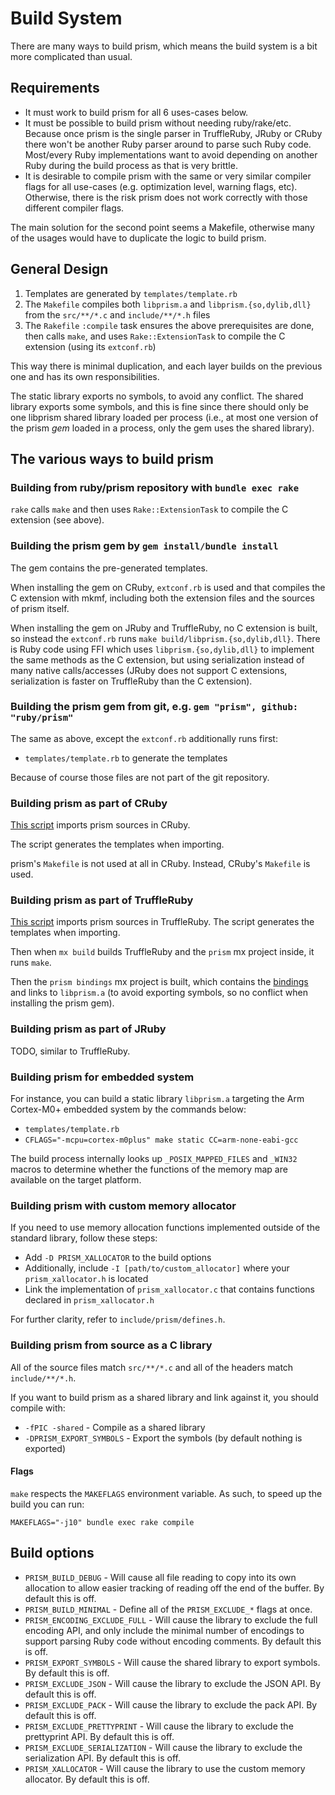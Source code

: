 # Build System

There are many ways to build prism, which means the build system is a bit more complicated than usual.

## Requirements

* It must work to build prism for all 6 uses-cases below.
* It must be possible to build prism without needing ruby/rake/etc.
  Because once prism is the single parser in TruffleRuby, JRuby or CRuby there won't be another Ruby parser around to parse such Ruby code.
  Most/every Ruby implementations want to avoid depending on another Ruby during the build process as that is very brittle.
* It is desirable to compile prism with the same or very similar compiler flags for all use-cases (e.g. optimization level, warning flags, etc).
  Otherwise, there is the risk prism does not work correctly with those different compiler flags.

The main solution for the second point seems a Makefile, otherwise many of the usages would have to duplicate the logic to build prism.

## General Design

1. Templates are generated by `templates/template.rb`
2. The `Makefile` compiles both `libprism.a` and `libprism.{so,dylib,dll}` from the `src/**/*.c` and `include/**/*.h` files
3. The `Rakefile` `:compile` task ensures the above prerequisites are done, then calls `make`,
   and uses `Rake::ExtensionTask` to compile the C extension (using its `extconf.rb`)

This way there is minimal duplication, and each layer builds on the previous one and has its own responsibilities.

The static library exports no symbols, to avoid any conflict.
The shared library exports some symbols, and this is fine since there should only be one libprism shared library
loaded per process (i.e., at most one version of the prism *gem* loaded in a process, only the gem uses the shared library).

## The various ways to build prism

### Building from ruby/prism repository with `bundle exec rake`

`rake` calls `make` and then uses `Rake::ExtensionTask` to compile the C extension (see above).

### Building the prism gem by `gem install/bundle install`

The gem contains the pre-generated templates.

When installing the gem on CRuby, `extconf.rb` is used and that compiles the C extension with mkmf, including both the extension files and the sources of prism itself.

When installing the gem on JRuby and TruffleRuby, no C extension is built, so instead the `extconf.rb` runs `make build/libprism.{so,dylib,dll}`.
There is Ruby code using FFI which uses `libprism.{so,dylib,dll}` to implement the same methods as the C extension, but using serialization instead of many native calls/accesses (JRuby does not support C extensions, serialization is faster on TruffleRuby than the C extension).

### Building the prism gem from git, e.g. `gem "prism", github: "ruby/prism"`

The same as above, except the `extconf.rb` additionally runs first:
* `templates/template.rb` to generate the templates

Because of course those files are not part of the git repository.

### Building prism as part of CRuby

[This script](https://github.com/ruby/ruby/blob/5124f9ac7513eb590c37717337c430cb93caa151/tool/sync_default_gems.rb#L399-L422) imports prism sources in CRuby.

The script generates the templates when importing.

prism's `Makefile` is not used at all in CRuby. Instead, CRuby's `Makefile` is used.

### Building prism as part of TruffleRuby

[This script](https://github.com/oracle/truffleruby/blob/master/tool/import-prism.sh) imports prism sources in TruffleRuby.
The script generates the templates when importing.

Then when `mx build` builds TruffleRuby and the `prism` mx project inside, it runs `make`.

Then the `prism bindings` mx project is built, which contains the [bindings](https://github.com/oracle/truffleruby/blob/vm-24.1.1/src/main/c/yarp_bindings/src/yarp_bindings.c)
and links to `libprism.a` (to avoid exporting symbols, so no conflict when installing the prism gem).

### Building prism as part of JRuby

TODO, similar to TruffleRuby.

### Building prism for embedded system

For instance, you can build a static library `libprism.a` targeting the Arm Cortex-M0+ embedded system by the commands below:

* `templates/template.rb`
* `CFLAGS="-mcpu=cortex-m0plus" make static CC=arm-none-eabi-gcc`

The build process internally looks up `_POSIX_MAPPED_FILES` and `_WIN32` macros to determine whether the functions of the memory map are available on the target platform.

### Building prism with custom memory allocator

If you need to use memory allocation functions implemented outside of the standard library, follow these steps:

* Add `-D PRISM_XALLOCATOR` to the build options
* Additionally, include `-I [path/to/custom_allocator]` where your `prism_xallocator.h` is located
* Link the implementation of `prism_xallocator.c` that contains functions declared in `prism_xallocator.h`

For further clarity, refer to `include/prism/defines.h`.

### Building prism from source as a C library

All of the source files match `src/**/*.c` and all of the headers match `include/**/*.h`.

If you want to build prism as a shared library and link against it, you should compile with:

* `-fPIC -shared` - Compile as a shared library
* `-DPRISM_EXPORT_SYMBOLS` - Export the symbols (by default nothing is exported)

#### Flags

`make` respects the `MAKEFLAGS` environment variable. As such, to speed up the build you can run:

```
MAKEFLAGS="-j10" bundle exec rake compile
```

## Build options

* `PRISM_BUILD_DEBUG` - Will cause all file reading to copy into its own allocation to allow easier tracking of reading off the end of the buffer. By default this is off.
* `PRISM_BUILD_MINIMAL` - Define all of the `PRISM_EXCLUDE_*` flags at once.
* `PRISM_ENCODING_EXCLUDE_FULL` - Will cause the library to exclude the full encoding API, and only include the minimal number of encodings to support parsing Ruby code without encoding comments. By default this is off.
* `PRISM_EXPORT_SYMBOLS` - Will cause the shared library to export symbols. By default this is off.
* `PRISM_EXCLUDE_JSON` - Will cause the library to exclude the JSON API. By default this is off.
* `PRISM_EXCLUDE_PACK` - Will cause the library to exclude the pack API. By default this is off.
* `PRISM_EXCLUDE_PRETTYPRINT` - Will cause the library to exclude the prettyprint API. By default this is off.
* `PRISM_EXCLUDE_SERIALIZATION` - Will cause the library to exclude the serialization API. By default this is off.
* `PRISM_XALLOCATOR` - Will cause the library to use the custom memory allocator. By default this is off.
